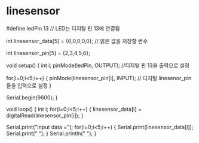 # linesensor



#define ledPin 13  // LED는 디지털 핀 13에 연결됨  

int linesensor_data[5] = {0,0,0,0,0};      // 읽은 값을 저장할 변수  

int linesensor_pin[5] = {2,3,4,5,6};

void setup() {
  int i;
  pinMode(ledPin, OUTPUT);    //디지털 핀 13을 출력으로 설정
  
  for(i=0;i<5;i++)
  {
    pinMode(linesensor_pin[i], INPUT);   // 디지털 linesenor_pin들을 입력으로 설정
  }
  
  Serial.begin(9600);
}

void loop() {
  int i;
  for(i=0;i<5;i++)
  {
    linesensor_data[i] = digitalRead(linesensor_pin[i]);
  }
  
  Serial.print("Input data =");
  for(i=0;i<5;i++)
  {
    Serial.print(linesensor_data[i]);
    Serial.print("  ");
  }
  Serial.println(" ");
}
